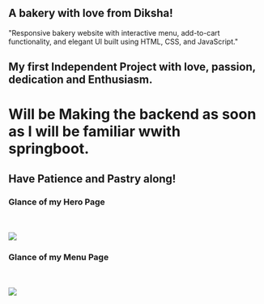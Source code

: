 ## A bakery with love from Diksha!

"Responsive bakery website with interactive menu, add-to-cart functionality, and elegant UI built using HTML, CSS, and JavaScript."

## My first Independent Project with love, passion, dedication and Enthusiasm.
<h1>Will be Making the backend as soon as I will be familiar wwith springboot.</h1>
<h2>Have Patience and Pastry along!</h2>

<h3>Glance of my Hero Page</h3> <br></br>
<img src = "images/Image 15-07-25 at 4.09 PM.jpeg">
<h3>Glance of my Menu Page</h3> <br></br>
<img src = "images/Image 15-07-25 at 4.07 PM.jpeg">